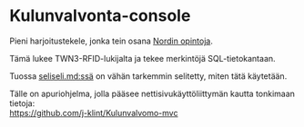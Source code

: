 # Kulunvalvonta-console

Pieni harjoitustekele, jonka tein osana
[Nordin opintoja](https://utbnord.se/fin/koulutukset/koulutustyypit/ammatillinen-koulutus/130--pohjoismainen-sovelluskehittaja).

Tämä lukee TWN3-RFID-lukijalta ja tekee merkintöjä SQL-tietokantaan.

Tuossa [seliseli.md:ssä](https://github.com/j-klint/Kulunvalvonta-console/blob/main/seliseli.md)
on vähän tarkemmin selitetty, miten tätä käytetään.

Tälle on apuriohjelma, jolla pääsee nettisivukäyttöliittymän kautta tonkimaan
tietoja:<br>
https://github.com/j-klint/Kulunvalvomo-mvc
